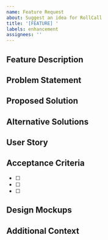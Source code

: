 ```yaml
---
name: Feature Request
about: Suggest an idea for RollCall
title: '[FEATURE] '
labels: enhancement
assignees: ''
---
```


## Feature Description
<!-- A clear and concise description of what you want to happen -->

## Problem Statement
<!-- Describe the problem this feature would solve -->

## Proposed Solution
<!-- Describe your proposed solution -->

## Alternative Solutions
<!-- Describe any alternative solutions or features you've considered -->

## User Story
<!-- As a [type of user], I want [goal] so that [reason] -->

## Acceptance Criteria
<!-- List the specific requirements that must be met -->
- [ ] 
- [ ] 
- [ ] 

## Design Mockups
<!-- If applicable, add mockups or wireframes -->

## Additional Context
<!-- Add any other context or screenshots about the feature request here -->